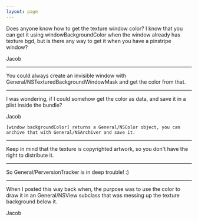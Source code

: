 ```yaml
---
layout: page
---
```


Does anyone know how to get the texture window color? I know that you can get it using windowBackgroundColor when the window already has texture bgd, but is there any way to get it when you have a pinstripe window?

Jacob

----

You could always create an invisible window with     General/NSTexturedBackgroundWindowMask and get the color from that.

----

I was wondering, if I could somehow get the color as data, and save it in a plist inside the bundle?

Jacob

    [window backgroundColor] returns a General/NSColor object, you can archive that with General/NSArchiver and save it.

----

Keep in mind that the texture is copyrighted artwork, so you don't have the right to distribute it.

----

So General/PerversionTracker is in deep trouble! :)

----

When I posted this way back when, the purpose was to use the color to draw it in an General/NSView subclass that was messing up the texture background below it.

Jacob